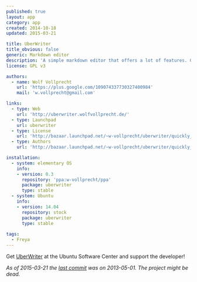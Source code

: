 ```yaml
---
published: true
layout: app
category: app
created: 2014-10-18
updated: 2015-03-21

title: UberWriter
title_obvious: false
generic: Markdown editor
description: 'A simple markdown editor that offers a lot of features. Get it if you love markdown and like writing in a clutter free environment.'
license: GPL v3

authors: 
  - name: Wolf Vollprecht
    url: 'https://plus.google.com/109074337730327400984'
    mail: 'w.vollprecht@gmail.com'

links:
  - type: Web
    url: 'http://uberwriter.wolfvollprecht.de/'
  - type: Launchpad
    url: uberwriter
  - type: License
    url: 'http://bazaar.launchpad.net/~w-vollprecht/uberwriter/quickly_trunk/view/head:/COPYING'
  - type: Authors
    url: 'http://bazaar.launchpad.net/~w-vollprecht/uberwriter/quickly_trunk/view/head:/AUTHORS'

installation:
  - system: elementary OS
    info: 
    - version: 0.3
      repository: 'ppa:w-vollprecht/ppa'
      package: uberwriter
      type: stable
  - system: Ubuntu
    info: 
    - version: 14.04
      repository: stock
      package: uberwriter
      type: stable
      
tags:
  - Freya
---
```


Get [UberWriter](apt://uberwriter) at the Ubuntu Software Center and support the developer!

*As of 2015-03-21 the [last commit](https://code.launchpad.net/uberwriter) was on 2013-05-01. The project might be dead.*